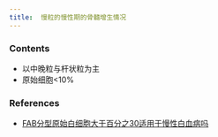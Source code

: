 ```yaml
---
title:  慢粒的慢性期的骨髓增生情况
--- 
```


### Contents
- 以中晚粒与杆状粒为主
- <span class="bred">原始细胞<10%</span>

### References
- [FAB分型原始白细胞大于百分之30适用于慢性白血病吗](/FAB分型原始白细胞大于百分之30适用于慢性白血病吗)
